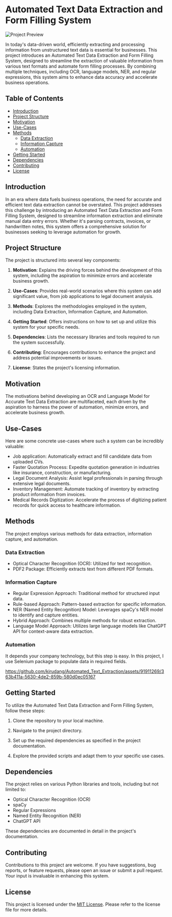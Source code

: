 # Automated Text Data Extraction and Form Filling System

![Project Preview](https://github.com/kirudang/Automated_Text_Extraction/assets/91911269/86004f85-f431-49b7-8ad5-09f69776e09d)

In today's data-driven world, efficiently extracting and processing information from unstructured text data is essential for businesses. This project introduces an Automated Text Data Extraction and Form Filling System, designed to streamline the extraction of valuable information from various text formats and automate form filling processes. By combining multiple techniques, including OCR, language models, NER, and regular expressions, this system aims to enhance data accuracy and accelerate business operations.

## Table of Contents
- [Introduction](#Introduction)
- [Project Structure](#Project-Structure)
- [Motivation](#Motivation)
- [Use-Cases](#Use-Cases)
- [Methods](#Methods)
  - [Data Extraction](#Data-Extraction)
  - [Information Capture](#Information-Capture)
  - [Automation](#Automation)
- [Getting Started](#Getting-Started)
- [Dependencies](#Dependencies)
- [Contributing](#Contributing)
- [License](#License)

## Introduction

In an era where data fuels business operations, the need for accurate and efficient text data extraction cannot be overstated. This project addresses this challenge by introducing an Automated Text Data Extraction and Form Filling System, designed to streamline information extraction and eliminate manual data entry errors. Whether it's parsing contracts, invoices, or handwritten notes, this system offers a comprehensive solution for businesses seeking to leverage automation for growth.

## Project Structure

The project is structured into several key components:

1. **Motivation**: Explains the driving forces behind the development of this system, including the aspiration to minimize errors and accelerate business growth.

2. **Use-Cases**: Provides real-world scenarios where this system can add significant value, from job applications to legal document analysis.

3. **Methods**: Explores the methodologies employed in the system, including Data Extraction, Information Capture, and Automation.

4. **Getting Started**: Offers instructions on how to set up and utilize this system for your specific needs.

5. **Dependencies**: Lists the necessary libraries and tools required to run the system successfully.

6. **Contributing**: Encourages contributions to enhance the project and address potential improvements or issues.

7. **License**: States the project's licensing information.

## Motivation

The motivations behind developing an OCR and Language Model for Accurate Text Data Extraction are multifaceted, each driven by the aspiration to harness the power of automation, minimize errors, and accelerate business growth.

## Use-Cases

Here are some concrete use-cases where such a system can be incredibly valuable:
- Job application: Automatically extract and fill candidate data from uploaded CVs.
- Faster Quotation Process: Expedite quotation generation in industries like insurance, construction, or manufacturing.
- Legal Document Analysis: Assist legal professionals in parsing through extensive legal documents.
- Inventory Management: Automate tracking of inventory by extracting product information from invoices.
- Medical Records Digitization: Accelerate the process of digitizing patient records for quick access to healthcare information.

## Methods

The project employs various methods for data extraction, information capture, and automation.

### Data Extraction

- Optical Character Recognition (OCR): Utilized for text recognition.
- PDF2 Package: Efficiently extracts text from different PDF formats.

### Information Capture

- Regular Expression Approach: Traditional method for structured input data.
- Rule-based Approach: Pattern-based extraction for specific information.
- NER (Named Entity Recognition) Model: Leverages spaCy's NER model to identify and capture entities.
- Hybrid Approach: Combines multiple methods for robust extraction.
- Language Model Approach: Utilizes large language models like ChatGPT API for context-aware data extraction.

### Automation

It depends your company technology, but this step is easy. In this project, I use Selenium package to populate data in required fields.

https://github.com/kirudang/Automated_Text_Extraction/assets/91911269/363b411a-5630-4de2-859b-580d0ec05167

## Getting Started

To utilize the Automated Text Data Extraction and Form Filling System, follow these steps:

1. Clone the repository to your local machine.

2. Navigate to the project directory.

3. Set up the required dependencies as specified in the project documentation.

4. Explore the provided scripts and adapt them to your specific use cases.

## Dependencies

The project relies on various Python libraries and tools, including but not limited to:
- Optical Character Recognition (OCR)
- spaCy
- Regular Expressions
- Named Entity Recognition (NER)
- ChatGPT API

These dependencies are documented in detail in the project's documentation.

## Contributing

Contributions to this project are welcome. If you have suggestions, bug reports, or feature requests, please open an issue or submit a pull request. Your input is invaluable in enhancing this system.

## License

This project is licensed under the [MIT License](LICENSE). Please refer to the license file for more details.
